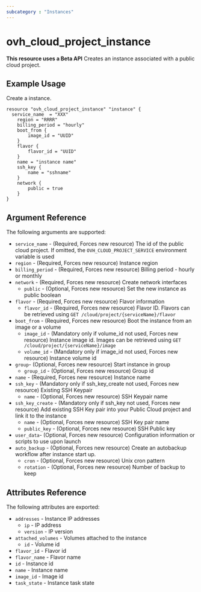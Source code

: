 ```yaml
---
subcategory : "Instances"
---
```


# ovh_cloud_project_instance

**This resource uses a Beta API**
Creates an instance associated with a public cloud project.

## Example Usage

Create a instance.

```hcl
resource "ovh_cloud_project_instance" "instance" {
  service_name  = "XXX"
    region = "RRRR"
    billing_period = "hourly"
    boot_from {
        image_id = "UUID"
    }
    flavor {
        flavor_id = "UUID"
    }
    name = "instance name"
    ssh_key {
        name = "sshname"
    }
    network {
        public = true
    }  
}
```

## Argument Reference

The following arguments are supported:

* `service_name` - (Required, Forces new resource) The id of the public cloud project. If omitted,
  the `OVH_CLOUD_PROJECT_SERVICE` environment variable is used
* `region` - (Required, Forces new resource) Instance region
* `billing_period` - (Required, Forces new resource) Billing period - hourly or monthly
* `network` - (Required, Forces new resource) Create network interfaces
  * `public` - (Optional, Forces new resource) Set the new instance as public boolean
* `flavor` - (Required, Forces new resource) Flavor information
  * `flavor_id` - (Required, Forces new resource) Flavor ID. Flavors can be retrieved using `GET /cloud/project/{serviceName}/flavor`
* `boot_from` - (Required, Forces new resource) Boot the instance from an image or a volume
  * `image_id` - (Mandatory only if volume_id not used, Forces new resource) Instance image id. Images can be retrieved using `GET /cloud/project/{serviceName}/image`
  * `volume_id` - (Mandatory only if image_id not used, Forces new resource) Instance volume id
* `group`- (Optional, Forces new resource) Start instance in group
  * `group_id` - (Optional, Forces new resource) Group id
* `name` - (Required, Forces new resource) Instance name
* `ssh_key` - (Mandatory only if ssh_key_create not used, Forces new resource) Existing SSH Keypair
  * `name` - (Optional, Forces new resource) SSH Keypair name
* `ssh_key_create` - (Mandatory only if ssh_key not used, Forces new resource) Add existing SSH Key pair into your Public Cloud project and link it to the instance
  * `name` - (Optional, Forces new resource) SSH Key pair name
  * `public_key` - (Optional, Forces new resource) SSH Public key
* `user_data`- (Optional, Forces new resource) Configuration information or scripts to use upon launch
* `auto_backup` - (Optional, Forces new resource) Create an autobackup workflow after instance start up.
  * `cron` - (Optional, Forces new resource) Unix cron pattern
  * `rotation` - (Optional, Forces new resource) Number of backup to keep

## Attributes Reference

The following attributes are exported:

* `addresses` - Instance IP addresses
  * `ip` - IP address
  * `version` - IP version
* `attached_volumes` - Volumes attached to the instance
  * `id` - Volume id
* `flavor_id` - Flavor id
* `flavor_name` - Flavor name
* `id` - Instance id
* `name` - Instance name
* `image_id` - Image id
* `task_state` - Instance task state
